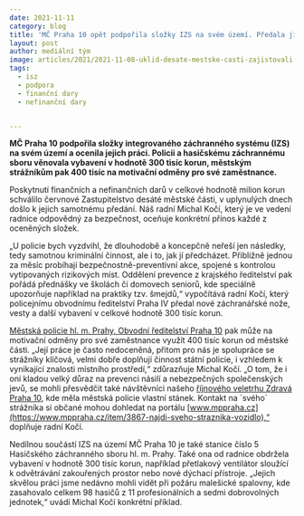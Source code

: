 ```yaml
---
date: 2021-11-11
category: blog
title: 'MČ Praha 10 opět podpořila složky IZS na svém území. Předala jim vybavení a poskytla peníze na motivační odměny.'
layout: post
author: mediální tým
image: articles/2021/2021-11-08-uklid-desate-mestske-casti-zajistovali-lide-bez-domova.jpg
tags:
  - isz
  - podpora
  - finanční dary
  - nefinanční dary


---
```


**MČ Praha 10 podpořila složky integrovaného záchranného systému (IZS) na svém území a ocenila jejich práci. Policii a hasičskému záchrannému sboru věnovala vybavení v hodnotě 300 tisíc korun, městským strážníkům pak 400 tisíc na motivační odměny pro své zaměstnance.**

Poskytnutí finančních a nefinančních darů v celkové hodnotě milion korun schválilo červnové Zastupitelstvo desáté městské části, v uplynulých dnech došlo k jejich samotnému předání. Náš radní Michal Kočí, který je ve vedení radnice odpovědný za bezpečnost, oceňuje konkrétní přínos každé z oceněných složek.

„U policie bych vyzdvihl, že dlouhodobě a koncepčně neřeší jen následky, tedy samotnou kriminální činnost, ale i to, jak jí předcházet. Přibližně jednou za měsíc probíhají bezpečnostně-preventivní akce, spojené s kontrolou vytipovaných rizikových míst. Oddělení prevence z krajského ředitelství pak pořádá přednášky ve školách či domovech seniorů, kde speciálně upozorňuje například na praktiky tzv. šmejdů,“ vypočítává radní Kočí, který policejnímu obvodnímu ředitelství Praha IV předal nové záchranářské nože, vesty a další vybavení v celkové hodnotě 300 tisíc korun.

[Městská policie hl. m. Prahy, Obvodní ředitelství Praha 10](https://www.mppraha.info/utvary-mp/or-praha-10)  pak může na motivační odměny pro své zaměstnance využít 400 tisíc korun od městské části. „Její práce je často nedoceněná, přitom pro nás je spolupráce se strážníky klíčová, velmi dobře doplňují činnost státní policie, i vzhledem k vynikající znalosti místního prostředí,“ zdůrazňuje Michal Kočí. „O tom, že i oni kladou velký důraz na prevenci násilí a nebezpečných společenských jevů, se mohli přesvědčit také návštěvníci našeho  [říjnového veletrhu Zdravá Praha 10](https://www.facebook.com/events/nc-eden/veletrh-zdrav%C3%A1-praha-10/387806039484478/), kde měla městská policie vlastní stánek. Kontakt na ´svého´ strážníka si občané mohou dohledat na portálu  [www.mppraha.cz](https://www.mppraha.cz/item/3867-najdi-sveho-straznika-vozidlo),“ doplňuje radní Kočí.

Nedílnou součástí IZS na území MČ Praha 10 je také stanice číslo 5 Hasičského záchranného sboru hl. m. Prahy. Také ona od radnice obdržela vybavení v hodnotě 300 tisíc korun, například přetlakový ventilátor sloužící k odvětrávání zakouřených prostor nebo nové dýchací přístroje. „Jejich skvělou práci jsme nedávno mohli vidět při požáru malešické spalovny, kde zasahovalo celkem 98 hasičů z 11 profesionálních a sedmi dobrovolných jednotek,“ uvádí Michal Kočí konkrétní příklad.
